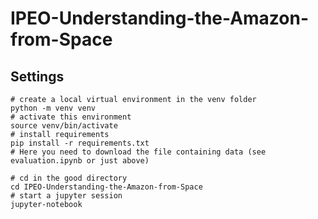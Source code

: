 # IPEO-Understanding-the-Amazon-from-Space

## Settings

    # create a local virtual environment in the venv folder
    python -m venv venv
    # activate this environment
    source venv/bin/activate
    # install requirements
    pip install -r requirements.txt
    # Here you need to download the file containing data (see evaluation.ipynb or just above)
    
    # cd in the good directory
    cd IPEO-Understanding-the-Amazon-from-Space
    # start a jupyter session
    jupyter-notebook
